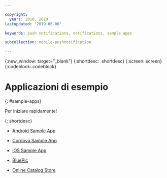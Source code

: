 ```yaml
---

copyright:
  years: 2018, 2019
lastupdated: "2019-06-06"

keywords: push notifications, notifications, sample apps

subcollection: mobile-pushnotification

---
```


{:new_window: target="_blank"}
{:shortdesc: .shortdesc}
{:screen:.screen}
{:codeblock:.codeblock}

# Applicazioni di esempio
{: #sample-apps}


Per iniziare rapidamente!

{: shortdesc}

 - [Android Sample App](https://github.com/ibm-bluemix-mobile-services/bms-samples-android-hellopush/)
 
 - [Cordova Sample App](https://github.com/ibm-bluemix-mobile-services/bms-samples-cordova-hellopush)
 
 - [iOS Sample App](https://github.com/ibm-bluemix-mobile-services/bms-samples-swift-hellopush)
 
 - [BluePic](https://github.com/IBM/BluePic)
 
 - [Online Catalog Store](https://github.com/ibm-bluemix-mobile-services/mobiledashboard-storecatalog-backend)
 



